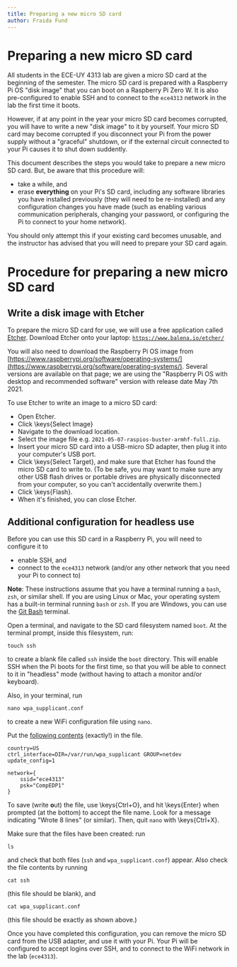 ```yaml
---
title: Preparing a new micro SD card
author: Fraida Fund
---
```


# Preparing a new micro SD card

All students in the ECE-UY 4313 lab are given a micro SD card at the beginning of the semester. The micro SD card is prepared with a Raspberry Pi OS "disk image" that you can boot on a Raspberry Pi Zero W. It is also pre-configured to enable SSH and to connect to the `ece4313` network in the lab the first time it boots.

However, if at any point in the year your micro SD card becomes corrupted, you will have to write a new "disk image" to it by yourself. Your micro SD card may become corrupted if you disconnect your Pi from the power supply without a "graceful" shutdown, or if the external circuit connected to your Pi causes it to shut down suddently.

This document describes the steps you would take to prepare a new micro SD card. But, be aware that this procedure will:

* take a while, and
* erase **everything** on your Pi's SD card, including any software libraries you have installed previously (they will need to be re-installed) and any configuration changes you have made (such as enabling various communication peripherals, changing your password, or configuring the Pi to connect to your home network).

You should only attempt this if your existing card becomes unusable, and the instructor has advised that you will need to prepare your SD card again.

# Procedure for preparing a new micro SD card

## Write a disk image with Etcher

To prepare the micro SD card for use, we will use a free application called [Etcher](https://www.balena.io/etcher/). Download Etcher onto your laptop: [`https://www.balena.io/etcher/`](https://www.balena.io/etcher/)

You will also need to download the Raspberry Pi OS image from [https://www.raspberrypi.org/software/operating-systems/](https://www.raspberrypi.org/software/operating-systems/). Several versions are available on that page; we are using the "Raspberry Pi OS with desktop and recommended software" version with release date May 7th 2021.

To use Etcher to write an image to a micro SD card:

* Open Etcher.
* Click \keys{Select Image}
* Navigate to the download location.
* Select the image file e.g. `2021-05-07-raspios-buster-armhf-full.zip`.
* Insert your micro SD card into a USB-micro SD adapter, then plug it into your computer's USB port.
* Click \keys{Select Target}, and make sure that Etcher has found the micro SD card to write to. (To be safe, you may want to make sure any other USB flash drives or portable drives are physically disconnected from your computer, so you can't accidentally overwrite them.)
* Click \keys{Flash}.
* When it's finished, you can close Etcher. 

## Additional configuration for headless use


Before you can use this SD card in a Raspberry Pi, you will need to configure it to

* enable SSH, and
* connect to the `ece4313` network (and/or any other network that you need your Pi to connect to)

**Note**: These instructions assume that you have a terminal running a `bash`, `zsh`, or similar shell. If you are using Linux or Mac, your operating system has a built-in terminal running `bash` or `zsh`.  If you are Windows, you can use the [Git Bash](https://git-scm.com/downloads) terminal.

Open a terminal, and navigate to the SD card filesystem named `boot`. At the terminal prompt, inside this filesystem, run:

```
touch ssh
```

to create a blank file called `ssh` inside the `boot` directory. This will enable SSH when the Pi boots for the first time, so that you will be able to connect to it in "headless" mode (without having to attach a monitor and/or keyboard).

Also, in your terminal, run

```
nano wpa_supplicant.conf
```

to create a new WiFi configuration file using `nano`.

Put the [following contents](wpa_supplicant.conf) (exactly!) in the file.

```
country=US
ctrl_interface=DIR=/var/run/wpa_supplicant GROUP=netdev
update_config=1

network={
    ssid="ece4313"
    psk="CompEDP1"
}
```

To save (write **o**ut) the file, use \keys{Ctrl+O}, and hit \keys{Enter} when prompted (at the bottom) to accept the file name. Look for a message indicating "Wrote 8 lines" (or similar). Then, quit `nano` with \keys{Ctrl+X}.

Make sure that the files have been created: run

```
ls
```

and check that both files (`ssh` and `wpa_supplicant.conf`) appear. Also check the file contents by running

```
cat ssh
```

(this file should be blank), and

```
cat wpa_supplicant.conf
```

(this file should be exactly as shown above.)

Once you have completed this configuration, you can remove the micro SD card from the USB adapter, and use it with your Pi. Your Pi will be configured to accept logins over SSH, and to connect to the WiFi network in the lab (`ece4313`).